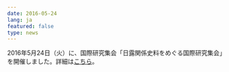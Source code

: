 ```yaml
---
date: 2016-05-24
lang: ja
featured: false
type: news
---
```

2016年5月24日（火）に、国際研究集会「日露関係史料をめぐる国際研究集会」を開催しました。詳細は<a href="/news/2016/event_20160524.pdf" target="_blank">こちら</a>。

